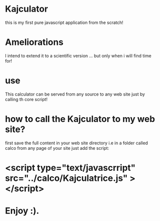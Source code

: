 # Kajculator
this is my first pure javascript application from the scratch!
# Ameliorations
I intend to extend it to a scientific version ... but only when i will find time for!
# use
This calculator can be served from any source to any web site just by calling th core script!
# how to call the Kajculator to my web site?
first save the full content in your web site directory i.e in a folder called calco
from any page of your site just add the script:
# &lt;script type="text/javascrript" src="../calco/Kajculatrice.js" &gt;&lt;/script&gt;
# Enjoy :).
